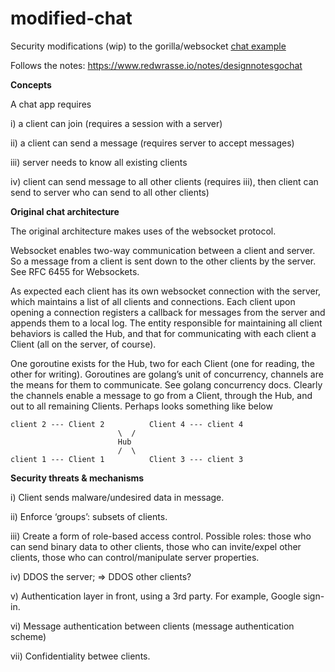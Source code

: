 # modified-chat
Security modifications (wip) to the gorilla/websocket [chat example](https://github.com/gorilla/websocket/tree/master/examples/chat)

Follows the notes: https://www.redwrasse.io/notes/designnotesgochat


**Concepts**

A chat app requires

i) a client can join (requires a session with a server)

ii) a client can send a message (requires server to accept messages)

iii) server needs to know all existing clients

iv) client can send message to all other clients (requires iii), then client can send to server who can send to all other clients)

**Original chat architecture**

The original architecture makes uses of the websocket protocol.

Websocket enables two-way communication between a client and server. So a message from a client is sent down to the other clients by the server. See RFC 6455 for Websockets.

As expected each client has its own websocket connection with the server, which maintains a list of all clients and connections. Each client upon opening a connection registers a callback for messages from the server and appends them to a local log. The entity responsible for maintaining all client behaviors is called the Hub, and that for communicating with each client a Client (all on the server, of course).

One goroutine exists for the Hub, two for each Client (one for reading, the other for writing). Goroutines are golang’s unit of concurrency, channels are the means for them to communicate. See golang concurrency docs. Clearly the channels enable a message to go from a Client, through the Hub, and out to all remaining Clients. Perhaps looks something like below

```
client 2 --- Client 2          Client 4 --- client 4
                        \  /      
                        Hub
                        /  \    
client 1 --- Client 1          Client 3 --- client 3
```

**Security threats & mechanisms**

i) Client sends malware/undesired data in message.

ii) Enforce ‘groups’: subsets of clients.

iii) Create a form of role-based access control. Possible roles: those who can send binary data to other clients, those who can invite/expel other clients, those who can control/manipulate server properties.

iv) DDOS the server; => DDOS other clients?

v) Authentication layer in front, using a 3rd party. For example, Google sign-in.

vi) Message authentication between clients (message authentication scheme)

vii) Confidentiality betwee clients.
